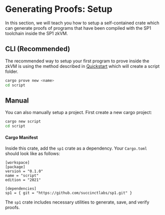 # Generating Proofs: Setup

In this section, we will teach you how to setup a self-contained crate which can generate proofs of programs that have been compiled with the SP1 toolchain inside the SP1 zkVM.

## CLI (Recommended)

The recommended way to setup your first program to prove inside the zkVM is using the method described in [Quickstart](../getting-started/quickstart.md) which will create a script folder.

```bash
cargo prove new <name>
cd script
```

## Manual

You can also manually setup a project. First create a new cargo project:

```bash
cargo new script
cd script
```

#### Cargo Manifest

Inside this crate, add the `sp1` crate as a dependency. Your `Cargo.toml` should look like as follows:

```rust,noplayground
[workspace]
[package]
version = "0.1.0"
name = "script"
edition = "2021"

[dependencies]
sp1 = { git = "https://github.com/succinctlabs/sp1.git" }
```

The `sp1` crate includes necessary utilities to generate, save, and verify proofs.
